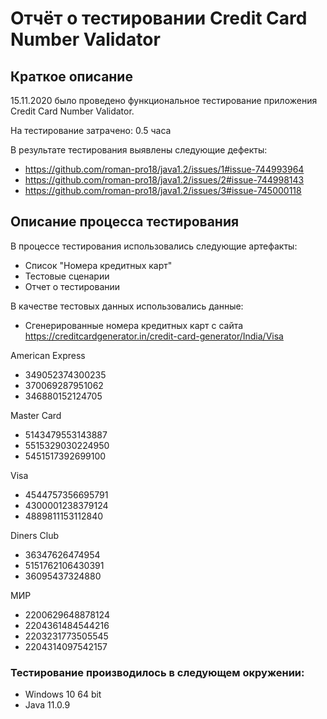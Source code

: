 # Отчёт о тестировании Credit Card Number Validator

## Краткое описание

15.11.2020 было проведено функциональное тестирование приложения Credit Card Number Validator.

На тестирование затрачено: 0.5 часа

В результате тестирования выявлены следующие дефекты:
* https://github.com/roman-pro18/java1.2/issues/1#issue-744993964
* https://github.com/roman-pro18/java1.2/issues/2#issue-744998143
* https://github.com/roman-pro18/java1.2/issues/3#issue-745000118

## Описание процесса тестирования

В процессе тестирования использовались следующие артефакты:
* Список "Номера кредитных карт"
* Тестовые сценарии
* Отчет о тестировании

В качестве тестовых данных использовались данные:
* Сгенерированные номера кредитных карт с сайта https://creditcardgenerator.in/credit-card-generator/India/Visa

American Express
* 349052374300235
* 370069287951062
* 346880152124705

Master Card 
* 5143479553143887
* 5515329030224950
* 5451517392699100

Visa
* 4544757356695791
* 4300001238379124
* 4889811153112840

Diners Club
* 36347626474954
* 5151762106430391
* 36095437324880

МИР
* 2200629648878124
* 2204361484544216
* 2203231773505545
* 2204314097542157


### Тестирование производилось в следующем окружении:
* Windows 10 64 bit
* Java 11.0.9
